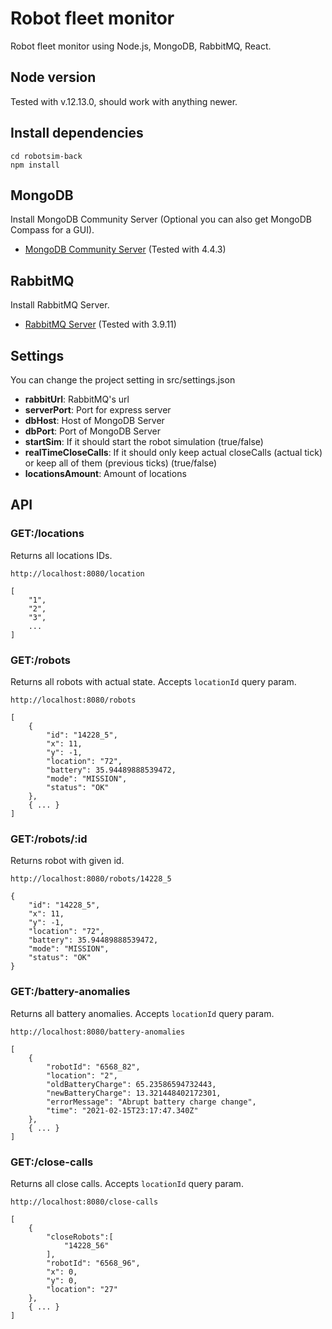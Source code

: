 # Robot fleet monitor
Robot fleet monitor using Node.js, MongoDB, RabbitMQ, React.

## Node version

Tested with v.12.13.0, should work with anything newer.

## Install dependencies

```console
cd robotsim-back
npm install
```

## MongoDB
Install MongoDB Community Server (Optional you can also get MongoDB Compass for a GUI).
- [MongoDB Community Server](https://www.mongodb.com/try/download/community) (Tested with 4.4.3)

## RabbitMQ
Install RabbitMQ Server.
- [RabbitMQ Server](https://rabbitmq.com/download.html) (Tested with 3.9.11)


## Settings
You can change the project setting in src/settings.json
- **rabbitUrl**: RabbitMQ's url
- **serverPort**: Port for express server
- **dbHost**: Host of MongoDB Server
- **dbPort**: Port of MongoDB Server
- **startSim**: If it should start the robot simulation (true/false)
- **realTimeCloseCalls**: If it should only keep actual closeCalls (actual tick) or keep all of them
 (previous ticks) (true/false)
- **locationsAmount**: Amount of locations

## API

### GET:/locations
Returns all locations IDs.
```
http://localhost:8080/location

[
    "1",
    "2",
    "3",
    ...
]
```

### GET:/robots
Returns all robots with actual state.  Accepts `locationId` query param.
```
http://localhost:8080/robots

[
    {
        "id": "14228_5",
        "x": 11,
        "y": -1,
        "location": "72",
        "battery": 35.94489888539472,
        "mode": "MISSION",
        "status": "OK"
    },
    { ... }
]
```

### GET:/robots/:id
Returns robot with given id.
```
http://localhost:8080/robots/14228_5

{
    "id": "14228_5",
    "x": 11,
    "y": -1,
    "location": "72",
    "battery": 35.94489888539472,
    "mode": "MISSION",
    "status": "OK"
}
```

### GET:/battery-anomalies
Returns all battery anomalies. Accepts `locationId` query param.
```
http://localhost:8080/battery-anomalies

[
    {
        "robotId": "6568_82",
        "location": "2",
        "oldBatteryCharge": 65.23586594732443,
        "newBatteryCharge": 13.321448402172301,
        "errorMessage": "Abrupt battery charge change",
        "time": "2021-02-15T23:17:47.340Z"
    },
    { ... }
]
```

### GET:/close-calls
Returns all close calls. Accepts `locationId` query param.
```
http://localhost:8080/close-calls

[
    {
        "closeRobots":[
            "14228_56"
        ],
        "robotId": "6568_96",
        "x": 0,
        "y": 0,
        "location": "27"
    },
    { ... }
]
```